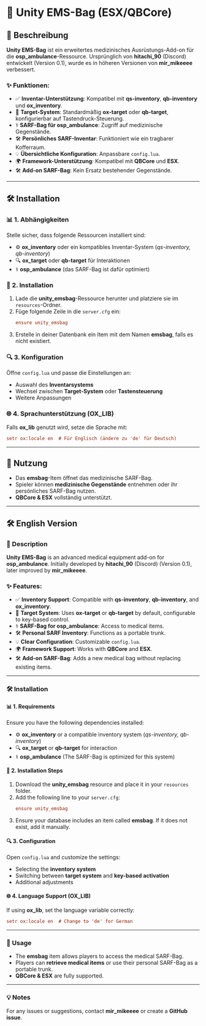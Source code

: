 # 💉 Unity EMS-Bag (ESX/QBCore) 

## 📃 Beschreibung

**Unity EMS-Bag** ist ein erweitertes medizinisches Ausrüstungs-Add-on für die **osp_ambulance**-Ressource. Ursprünglich von **hitachi_90** (Discord) entwickelt (Version 0.1), wurde es in höheren Versionen von **mir_mikeeee** verbessert. 

### ✨ Funktionen:
- ✅ **Inventar-Unterstützung**: Kompatibel mit **qs-inventory**, **qb-inventory** und **ox_inventory**.
- 🔧 **Target-System**: Standardmäßig **ox-target** oder **qb-target**, konfigurierbar auf Tastendruck-Steuerung.
- ⚕️ **SARF-Bag für osp_ambulance**: Zugriff auf medizinische Gegenstände.
- 🛠 **Persönliches SARF-Inventar**: Funktioniert wie ein tragbarer Kofferraum.
- 💡 **Übersichtliche Konfiguration**: Anpassbare `config.lua`.
- 🌍 **Framework-Unterstützung**: Kompatibel mit **QBCore** und **ESX**.
- 🛠️ **Add-on SARF-Bag**: Kein Ersatz bestehender Gegenstände.

---

## 🛠 Installation

### 📊 1. Abhängigkeiten
Stelle sicher, dass folgende Ressourcen installiert sind:
- ⚙ **ox_inventory** oder ein kompatibles Inventar-System (*qs-inventory, qb-inventory*)
- 🔍 **ox_target** oder **qb-target** für Interaktionen
- ⚕️ **osp_ambulance** (das SARF-Bag ist dafür optimiert)

### 📝 2. Installation
1. Lade die **unity_emsbag**-Ressource herunter und platziere sie im `resources`-Ordner.
2. Füge folgende Zeile in die `server.cfg` ein:
   ```ini
   ensure unity_emsbag
   ```
3. Erstelle in deiner Datenbank ein Item mit dem Namen **emsbag**, falls es nicht existiert.

### 🔍 3. Konfiguration
Öffne `config.lua` und passe die Einstellungen an:
- Auswahl des **Inventarsystems**
- Wechsel zwischen **Target-System** oder **Tastensteuerung**
- Weitere Anpassungen

### 🌐 4. Sprachunterstützung (OX_LIB)
Falls **ox_lib** genutzt wird, setze die Sprache mit:
```ini
setr ox:locale en  # Für Englisch (ändere zu 'de' für Deutsch)
```

---

## 💊 Nutzung
- Das **emsbag**-Item öffnet das medizinische SARF-Bag.
- Spieler können **medizinische Gegenstände** entnehmen oder ihr persönliches SARF-Bag nutzen.
- **QBCore & ESX** vollständig unterstützt.

---

## 🛠 English Version

### 🌟 Description
**Unity EMS-Bag** is an advanced medical equipment add-on for **osp_ambulance**. Initially developed by **hitachi_90** (Discord) (Version 0.1), later improved by **mir_mikeeee**.

### ✨ Features:
- ✅ **Inventory Support**: Compatible with **qs-inventory**, **qb-inventory**, and **ox_inventory**.
- 🔧 **Target System**: Uses **ox-target** or **qb-target** by default, configurable to key-based control.
- ⚕️ **SARF-Bag for osp_ambulance**: Access to medical items.
- 🛠 **Personal SARF Inventory**: Functions as a portable trunk.
- 💡 **Clear Configuration**: Customizable `config.lua`.
- 🌍 **Framework Support**: Works with **QBCore** and **ESX**.
- 🛠️ **Add-on SARF-Bag**: Adds a new medical bag without replacing existing items.

---

### 🛠 Installation
#### 📊 1. Requirements
Ensure you have the following dependencies installed:
- ⚙ **ox_inventory** or a compatible inventory system (*qs-inventory, qb-inventory*)
- 🔍 **ox_target** or **qb-target** for interaction
- ⚕️ **osp_ambulance** (The SARF-Bag is optimized for this system)

#### 📝 2. Installation Steps
1. Download the **unity_emsbag** resource and place it in your `resources` folder.
2. Add the following line to your `server.cfg`:
   ```ini
   ensure unity_emsbag
   ```
3. Ensure your database includes an item called **emsbag**. If it does not exist, add it manually.

#### 🔍 3. Configuration
Open `config.lua` and customize the settings:
- Selecting the **inventory system**
- Switching between **target system** and **key-based activation**
- Additional adjustments

#### 🌐 4. Language Support (OX_LIB)
If using **ox_lib**, set the language variable correctly:
```ini
setr ox:locale en  # Change to 'de' for German
```

---

### 💊 Usage
- The **emsbag** item allows players to access the medical SARF-Bag.
- Players can **retrieve medical items** or use their personal SARF-Bag as a portable trunk.
- **QBCore & ESX** are fully supported.

---

### 💡 Notes
For any issues or suggestions, contact **mir_mikeeee** or create a **GitHub issue**.

